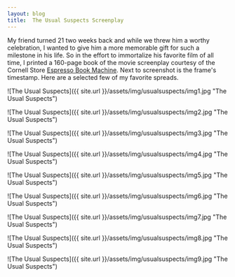 ```yaml
---
layout: blog
title:  The Usual Suspects Screenplay
---
```


My friend turned 21 two weeks back and while we threw him a worthy celebration, I wanted to give him a more memorable gift for such a milestone in his life. So in the effort to immortalize his favorite film of all time, I printed a 160-page book of the movie screenplay courtesy of the Cornell Store [Espresso Book Machine][espresso]. Next to screenshot is the frame's timestamp. Here are a selected few of my favorite spreads.

![The Usual Suspects]({{ site.url }}/assets/img/usualsuspects/img1.jpg "The Usual Suspects")

![The Usual Suspects]({{ site.url }}/assets/img/usualsuspects/img2.jpg "The Usual Suspects")

![The Usual Suspects]({{ site.url }}/assets/img/usualsuspects/img3.jpg "The Usual Suspects")

![The Usual Suspects]({{ site.url }}/assets/img/usualsuspects/img4.jpg "The Usual Suspects")

![The Usual Suspects]({{ site.url }}/assets/img/usualsuspects/img5.jpg "The Usual Suspects")

![The Usual Suspects]({{ site.url }}/assets/img/usualsuspects/img6.jpg "The Usual Suspects")

![The Usual Suspects]({{ site.url }}/assets/img/usualsuspects/img7.jpg "The Usual Suspects")

![The Usual Suspects]({{ site.url }}/assets/img/usualsuspects/img8.jpg "The Usual Suspects")

![The Usual Suspects]({{ site.url }}/assets/img/usualsuspects/img9.jpg "The Usual Suspects")


[espresso]: http://cornell.indiebound.com/cornell-store-presents-espresso-book-machine
